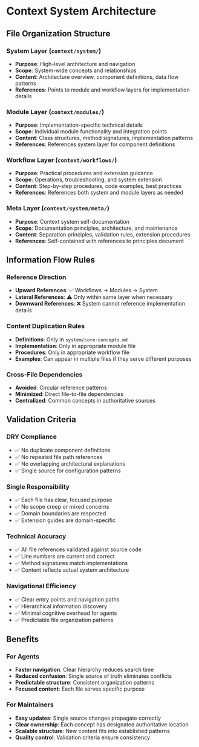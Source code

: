 # Context System Architecture

## File Organization Structure

### System Layer (`context/system/`)
- **Purpose**: High-level architecture and navigation
- **Scope**: System-wide concepts and relationships
- **Content**: Architecture overview, component definitions, data flow patterns
- **References**: Points to module and workflow layers for implementation details

### Module Layer (`context/modules/`)
- **Purpose**: Implementation-specific technical details
- **Scope**: Individual module functionality and integration points
- **Content**: Class structures, method signatures, implementation patterns
- **References**: References system layer for component definitions

### Workflow Layer (`context/workflows/`)
- **Purpose**: Practical procedures and extension guidance
- **Scope**: Operations, troubleshooting, and system extension
- **Content**: Step-by-step procedures, code examples, best practices
- **References**: References both system and module layers as needed

### Meta Layer (`context/system/meta/`)
- **Purpose**: Context system self-documentation
- **Scope**: Documentation principles, architecture, and maintenance
- **Content**: Separation principles, validation rules, extension procedures
- **References**: Self-contained with references to principles document

## Information Flow Rules

### Reference Direction
- **Upward References**: ✅ Workflows → Modules → System
- **Lateral References**: ⚠️ Only within same layer when necessary
- **Downward References**: ❌ System cannot reference implementation details

### Content Duplication Rules
- **Definitions**: Only in `system/core-concepts.md`
- **Implementation**: Only in appropriate module file
- **Procedures**: Only in appropriate workflow file
- **Examples**: Can appear in multiple files if they serve different purposes

### Cross-File Dependencies
- **Avoided**: Circular reference patterns
- **Minimized**: Direct file-to-file dependencies
- **Centralized**: Common concepts in authoritative sources

## Validation Criteria

### DRY Compliance
- ✅ No duplicate component definitions
- ✅ No repeated file path references
- ✅ No overlapping architectural explanations
- ✅ Single source for configuration patterns

### Single Responsibility
- ✅ Each file has clear, focused purpose
- ✅ No scope creep or mixed concerns
- ✅ Domain boundaries are respected
- ✅ Extension guides are domain-specific

### Technical Accuracy
- ✅ All file references validated against source code
- ✅ Line numbers are current and correct
- ✅ Method signatures match implementations
- ✅ Content reflects actual system architecture

### Navigational Efficiency
- ✅ Clear entry points and navigation paths
- ✅ Hierarchical information discovery
- ✅ Minimal cognitive overhead for agents
- ✅ Predictable file organization patterns

## Benefits

### For Agents
- **Faster navigation**: Clear hierarchy reduces search time
- **Reduced confusion**: Single source of truth eliminates conflicts
- **Predictable structure**: Consistent organization patterns
- **Focused content**: Each file serves specific purpose

### For Maintainers
- **Easy updates**: Single source changes propagate correctly
- **Clear ownership**: Each concept has designated authoritative location
- **Scalable structure**: New content fits into established patterns
- **Quality control**: Validation criteria ensure consistency
